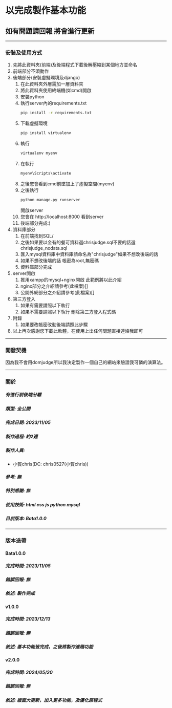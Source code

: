 # 以完成製作基本功能
## 如有問題請回報 將會進行更新

---
### 安裝及使用方式

1. 先將此資料夾(前端)及後端程式下載後解壓縮到某個地方並命名
2. 前端部分不須動作
3. 後端部分(安裝虛擬環境及django)
    1. 在此資料夾外層需加一層資料夾
    2. 將此資料夾使用終端機(如cmd)開啟
    3. 安裝python
    4. 執行server內的requirements.txt
        ```cmd
        pip install -r requirements.txt
        ```
    5. 下載虛擬環境
        ```cmd
        pip install virtualenv
        ```
    6. 執行
        ```cmd
        virtualenv myenv
        ```
    7. 在執行
        ```cmd
        myenv\Scripts\activate
        ```
    8. 之後您會看到cmd前墜加上了虛擬空間(myenv)
    9. 之後執行
        ```cmd
        python manage.py runserver
        ```
        開啟server
    10. 您會在 http://localhost:8000 看到server
    11. 後端部分完成:)
4.  資料庫部分
    1. 在前端找到SQL/
    2. 之後如果要以金有的餐可資料選chrisjudge.sql不要的話選chrisjudge_nodata.sql
    3. 匯入mysql資料庫中資料庫請命名為"chrisjudge"如果不想改後端的話
    4. 如果不想改後端的話 帳密為root,無密碼
    5. 資料庫部分完成
5.  server開啟
    1. 推用xampp的mysql+nginx開啟 此範例將以此介紹
    2. nginx部分之介紹請參考(此檔案)[]
    3. 公開外網部分之介紹請參考(此檔案)[]
6. 第三方登入
   1. 如果有需要請照以下執行
   2. 如果不需要請照以下執行 刪除第三方登入程式碼
7. 附錄
   1. 如果要改帳密改動後端請照此步驟
8. 以上再次感謝您下載此軟體，在使用上出任何問題直接連絡我即可

---

### 開發契機
因為我不會用domjudge所以我決定製作一個自己的網站來驗證我可憐的演算法。

---

### 關於
##### **有**進行前後端分離
##### 類型: 全公開
##### 完成日期: 2023/11/05
##### 製作過程: 約2週
##### 製作人員:
- 小賀chris(DC: chris0527(小賀chris))
##### 參考: 無
##### 特別感謝: 無
##### 使用技術: html css js python mysql
##### 目前版本: Bata1.0.0

---

### 版本迭帶
#### Bata1.0.0
##### 完成時間: 2023/11/05
##### 錯誤回報: 無
##### 敘述: 製作完成

#### v1.0.0
##### 完成時間: 2023/12/13
##### 錯誤回報: 無
##### 敘述: 基本功能皆完成，之後將製作進階功能

#### v2.0.0
##### 完成時間: 2024/05/20
##### 錯誤回報: 無
##### 敘述: 版面大更新，加入更多功能，及優化原程式